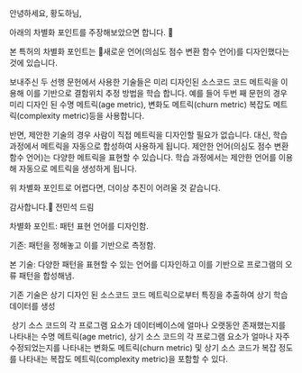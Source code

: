 
안녕하세요, 황도하님,

아래의 차별화 포인트를 주장해보았으면 합니다.


본 특허의 차별화 포인트는 새로운 언어(의심도 점수 변환 함수 언어)를 디자인했다는 것에 있습니다.

보내주신 두 선행 문헌에서 사용한 기술들은 미리 디자인된 소스코드 코드 메트릭을 이용해 이를 기반으로 결함위치 추정 방법을 학습 합니다. 예를 들어 두번 째 문헌의 경우 미리 디자인 된 수명 메트릭(age metric), 변화도 메트릭(churn metric) 복잡도 메트릭(complexity metric)등을 사용합니다. 

반면, 제안한 기술의 경우 사람이 직접 메트릭을 디자인할 필요가 없습니다. 대신, 학습 과정에서 메트릭을 자동으로 합성하여 사용하게 됩니다. 제안한 언어(의심도 점수 변환 함수 언어)는 다양한 메트릭을 표현할 수 있습니다. 학습 과정에서는 제안한 언어를 이용해 자동으로 메트릭을 생성하게 됩니다.


위 차별화 포인트로 어렵다면, 더이상 추진이 어려울 것 같습니다.

감사합니다.
전민석 드림


차별화 포인트: 패턴 표현 언어를 디자인함.


기존: 패턴을 정해놓고 이를 기반으로 측정함.

본 기술: 다양한 패턴을 표현할 수 있는 언어를 디자인하고 이를 기반으로 프로그램의 오류 패턴을 합성해냄.


기존 기술은 상기 디자인 된 소스코드 코드 메트릭으로부터 특징을 추출하여 상기 학습 데이터를 생성

 상기 소스 코드의 각 프로그램 요소가 데이터베이스에 얼마나 오랫동안 존재했는지를 나타내는 수명 메트릭(age metric), 상기 소스 코드의 각 프로그램 요소가 얼마나 자주 수정되었는지를 나타내는 변화도 메트릭(churn metric) 및 상기 소스 코드가 복잡 정도를 나타내는 복잡도 메트릭(complexity metric)을 포함할 수 있다.

